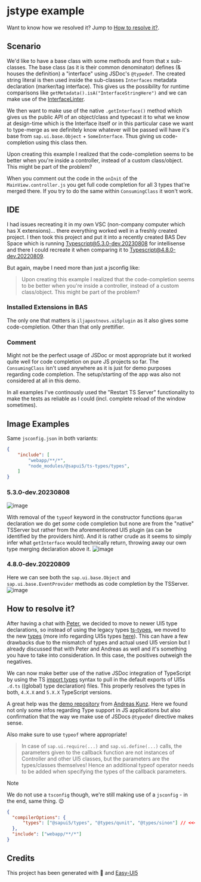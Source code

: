 # jstype example

Want to know how we resolved it? Jump to [How to resolve it?](#how-to-resolve-it?).

## Scenario

We'd like to have a base class with some methods and from that x sub-classes. The base class (as it is their common denominator) defines (& houses the definition) a
"interface" using JSDoc's `@typedef`. The created string literal is then used inside the sub-classes `Interfaces` metadata declaration (marker/tag interface).
This gives us the possibility for runtime comparisons like `getMetadata().isA("InterfaceStringHere")` and we can make use of the [InterfaceLinter](https://github.com/iljapostnovs/ui5plugin-linter#interfacelinter).

We then want to make use of the native `.getInterface()` method which gives us the public API of an object/class and typecast it to what we know at design-time
which is the Interface itself or in this particular case we want to type-merge as we definitely know whatever will be passed will have it's base from
`sap.ui.base.Object` + `SomeInterface`. Thus giving us code-completion using this class then.

Upon creating this example I realized that the code-completion seems to be better when you're inside a controller, instead of a custom class/object. This
might be part of the problem?

When you comment out the code in the `onInit` of the `MainView.controller.js` you get full code completion for all 3 types that're merged there. If you 
try to do the same within `ConsumingClass` it won't work.

## IDE

I had issues recreating it in my own VSC (non-company computer which has X extensions)... there everything worked well in a freshly created project. I then
took this project and put it into a recently created BAS Dev Space which is running Typescript@5.3.0-dev.20230808 for intellisense and there I could recreate it when
comparing it to Typescript@4.8.0-dev.20220809.

But again, maybe I need more than just a jsconfig like:
> Upon creating this example I realized that the code-completion seems to be better when you're inside a controller, instead of a custom class/object. This
might be part of the problem?

### Installed Extensions in BAS

The only one that matters is `iljapostnovs.ui5plugin` as it also gives some code-completion. Other than that only prettifier.

### Comment

Might not be the perfect usage of JSDoc or most appropriate but it worked quite well for code completion on pure JS projects so far. The `ConsumingClass` isn't used anywhere
as it is just for demo purposes regarding code completion. The setup/starting of the app was also not considered at all in this demo. 

In all examples I've continously used the "Restart TS Server" functionality to make the tests as reliable as I could (incl. complete reload of the window sometimes).

## Image Examples

Same `jsconfig.json` in both variants:
```json
{
	"include": [
		"webapp/**/*",
		"node_modules/@sapui5/ts-types/types",
	]
}
```

### 5.3.0-dev.20230808 

![image](https://github.com/wridgeu/bas-types-repro/assets/14982812/ca84cc0b-e9b2-4e30-a298-a816efec36dd)

With removal of the `typeof` keyword in the constructor functions `@param` declaration we do get _some_ code completion but none are from the "native" TSServer but rather from the aforementioned UI5 plugin (as can be identified by the providers hint). And it is rather crude as it seems to simply infer what `getInterface` would technically return, throwing away our own type merging declaration above it.
![image](https://github.com/wridgeu/bas-types-repro/assets/14982812/107f562a-43c8-492a-91b5-747402db2375)

### 4.8.0-dev.20220809

Here we can see both the `sap.ui.base.Object` and `sap.ui.base.EventProvider` methods as code completion by the TSServer.
![image](https://github.com/wridgeu/bas-types-repro/assets/14982812/46c49e34-4b85-45bf-a403-a8a0304d9d41)

## How to resolve it?

After having a chat with [Peter](https://github.com/petermuessig), we decided to move to newer UI5 type declarations, so instead of using the legacy types [ts-types](https://www.npmjs.com/package/@sapui5/ts-types), we moved to the new [types](https://www.npmjs.com/package/@sapui5/types) (more info regarding UI5s types [here](https://sap.github.io/ui5-typescript/)). This can have a few drawbacks due to the mismatch of types and actual used UI5 version but I already discussed that with Peter and Andreas as well and it's something you have to take into consideration. In this case, the positives outweigh the negatives. 

We can now make better use of the native JSDoc integration of TypeScript by using the TS [import types](https://www.typescriptlang.org/docs/handbook/jsdoc-supported-types.html#import-types) syntax to pull in the default exports of UI5s `.d.ts` ((global) type declaration) files. This properly resolves the types in both, `4.X.X` and `5.X.X` TypeScript versions.

A great help was the [demo repository](https://github.com/SAP-samples/ui5-cap-event-app/tree/js-with-typescript-support#applying-typescript-benefits-to-a-javascript-application) from [Andreas Kunz](https://github.com/akudev). Here we found not only some infos regarding Type support in JS applications but also confirmation that the way we make use of JSDocs `@typedef` directive makes sense.

Also make sure to use `typeof` where appropriate!
> In case of `sap.ui.require(...)` and `sap.ui.define(...)` calls, the parameters given to the callback function are not instances of Controller and other UI5 classes, but the parameters are the types/classes themselves! Hence an additional typeof operator needs to be added when specifying the types of the callback parameters.

> [!note]
> We do not use a `tsconfig` though, we're still making use of a `jsconfig` - in the end, same thing. 😉
> ```json
> {
>	"compilerOptions": {
>		"types": ["@sapui5/types", "@types/qunit", "@types/sinon"] // <<< resolve types by npm package name, instead of filepaths, thanks Peter!
>	},
>	"include": ["webapp/**/*"]
> }
> ```

## Credits

This project has been generated with 💙 and [Easy-UI5](https://github.com/SAP/generator-easy-ui5)
